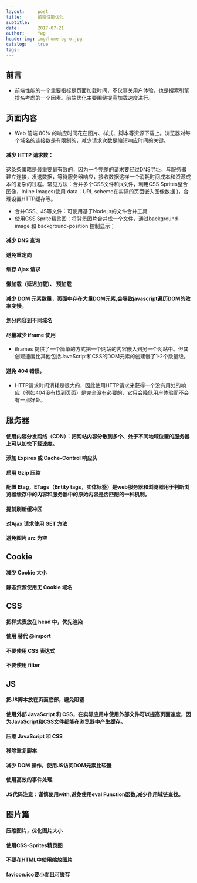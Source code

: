 ```yaml
---
layout:     post
title:      前端性能优化
subtitle:   
date:       2017-07-21
author:     Ywg
header-img: img/home-bg-o.jpg
catalog:    true
tags: 
---
```


## 前言
- 前端性能的一个重要指标是页面加载时间，不仅事关用户体验，也是搜索引擎排名考虑的一个因素。前端优化主要围绕提高加载速度进行。

## 页面内容
- Web 前端 80% 的响应时间花在图片、样式、脚本等资源下载上。浏览器对每个域名的连接数是有限制的，减少请求次数是缩短响应时间的关键。
#### 减少 HTTP 请求数：
这条条策略是最重要最有效的，因为一个完整的请求要经过DNS寻址，与服务器建立连接，发送数据，等待服务器响应，接收数据这样一个消耗时间成本和资源成本的复杂的过程。常见方法：合并多个CSS文件和js文件，利用CSS Sprites整合图像，Inline Images(使用 data：URL scheme在实际的页面嵌入图像数据 )，合理设置HTTP缓存等。
- 合并CSS、JS等文件：可使用基于Node.js的文件合并工具
- 使用CSS Sprite精灵图：将背景图片合并成一个文件，通过background-image 和 background-position 控制显示；

#### 减少 DNS 查询

#### 避免重定向

#### 缓存 Ajax 请求

#### 懒加载（延迟加载）、 预加载

#### 减少 DOM 元素数量，页面中存在大量DOM元素,会导致javascript遍历DOM的效率变慢。

#### 划分内容到不同域名

#### 尽量减少 iframe 使用
- iframes 提供了一个简单的方式把一个网站的内容嵌入到另一个网站中。但其创建速度比其他包括JavaScript和CSS的DOM元素的创建慢了1-2个数量级。

####  避免 404 错误，
- HTTP请求时间消耗是很大的，因此使用HTTP请求来获得一个没有用处的响应（例如404没有找到页面）是完全没有必要的，它只会降低用户体验而不会有一点好处。

## 服务器
#### 使用内容分发网络（CDN）：把网站内容分散到多个、处于不同地域位置的服务器上可以加快下载速度。

#### 添加 Expires 或 Cache-Control 响应头

#### 启用 Gzip 压缩

#### 配置 Etag，ETags（Entity tags，实体标签）是web服务器和浏览器用于判断浏览器缓存中的内容和服务器中的原始内容是否匹配的一种机制。

#### 提前刷新缓冲区

#### 对Ajax 请求使用 GET 方法

#### 避免图片 src 为空

## Cookie
#### 减少 Cookie 大小

#### 静态资源使用无 Cookie 域名

## CSS
#### 把样式表放在 head 中，优先渲染

#### 使用 <link> 替代 @import

#### 不要使用 CSS 表达式

#### 不要使用 filter

## JS
#### 把JS脚本放在页面底部，避免阻塞

#### 使用外部 JavaScript 和 CSS，在实际应用中使用外部文件可以提高页面速度，因为JavaScript和CSS文件都能在浏览器中产生缓存。

#### 压缩 JavaScript 和 CSS

#### 移除重复脚本

#### 减少 DOM 操作，使用JS访问DOM元素比较慢

#### 使用高效的事件处理

#### JS代码注意：谨慎使用with,避免使用eval Function函数,减少作用域链查找。

## 图片篇
####  压缩图片，优化图片大小

#### 使用CSS-Sprites精灵图

#### 不要在HTML中使用缩放图片

#### favicon.ico要小而且可缓存

